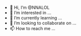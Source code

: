 - 👋 Hi, I’m @NNALOL
- 👀 I’m interested in ...
- 🌱 I’m currently learning ...
- 💞️ I’m looking to collaborate on ...
- 📫 How to reach me ...

<!---
NNALOL/NNALOL is a ✨ special ✨ repository because its `README.md` (this file) appears on your GitHub profile.
You can click the Preview link to take a look at your changes.
--->
